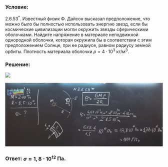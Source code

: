 ###  Условие: 

$2.6.53^*.$ Известный физик Ф. Дайсон высказал предположение, что можно было бы полностью использовать энергию звезд, если бы космические цивилизации могли окружить звезды сферическими оболочками. Найдите напряжение в материале неподвижной однородной оболочки, которая окружила бы в соответствии с этим предположением Солнце, при ее радиусе, равном радиусу земной орбиты. Плотность материала оболочки $\rho =4 \cdot 10^3 \mathrm{~кг} / \mathrm{м}^3$. 

###  Решение: 

![](https://www.youtube.com/embed/zPWRQnlcilg) 

![|1862x752, 67%](../../img/2.6.53/01.png) 

###  Ответ: $\sigma\approx 1,8 \cdot 10^{12}$ Па. 

### 
